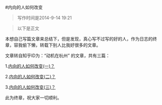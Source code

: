 #内向的人如何改变
>写作时间是2014-9-14 19:21

>以下是正文

本想自己写篇文章来总结下，但是发现，真心写不过写的好的人，作为日志的终章，容我偷下懒，转载下别人比我好很多的文章。

文章转自知乎ID为：“动机在杭州” 的文章，共有三篇：

1.[内向的人如何改变(一)？](http://zhuanlan.zhihu.com/happy/19709148)

2.[内向的人如何改变(二)？](http://zhuanlan.zhihu.com/happy/19712548)

3.[内向的人如何改变(三)？](http://zhuanlan.zhihu.com/happy/19712548)

此为终章，祝大家一切顺利。